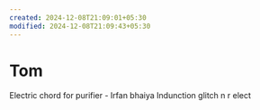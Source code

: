 ```yaml
---
created: 2024-12-08T21:09:01+05:30
modified: 2024-12-08T21:09:43+05:30
---
```


# Tom

Electric chord for purifier - Irfan bhaiya
Indunction glitch n r elect
